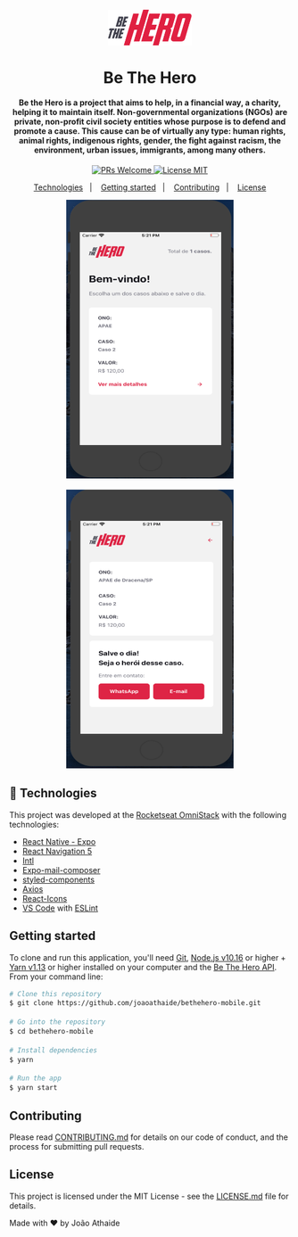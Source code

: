<h1 align="center">
<br>
  <img src="src/assets/logo@3x.png" alt="GoBarber" width="150">
<br>
<br>
Be The Hero
</h1>

<h4 align="center">Be the Hero is a project that aims to help, in a financial way, a charity, helping it to maintain itself. Non-governmental organizations (NGOs) are private, non-profit civil society entities whose purpose is to defend and promote a cause. This cause can be of virtually any type: human rights, animal rights, indigenous rights, gender, the fight against racism, the environment, urban issues, immigrants, among many others.</h4>

<p align="center">
  <a href="http://makeapullrequest.com">
    <img src="https://img.shields.io/badge/PRs-welcome-brightgreen.svg?style=flat-square" alt="PRs Welcome">
  </a>
  <a href="https://opensource.org/licenses/MIT">
    <img src="https://img.shields.io/badge/license-MIT-blue.svg?style=flat-square" alt="License MIT">
  </a>
</p>

<p align="center">
  <a href="#rocket-technologies">Technologies</a>&nbsp;&nbsp;&nbsp;|&nbsp;&nbsp;&nbsp;
  <a href="#getting-started">Getting started</a>&nbsp;&nbsp;&nbsp;|&nbsp;&nbsp;&nbsp;
  <a href="#contributing">Contributing</a>&nbsp;&nbsp;&nbsp;|&nbsp;&nbsp;&nbsp;
  <a href="#license">License</a>
</p>

<p align="center">
  <img src="images/index.png" height="500"
 width="300" alt="index">
  <br>
  <br>
  <img src="images/incidente.png" height="500"
 width="300" alt="incident">
  <br>
</p>

## :rocket: Technologies

This project was developed at the [Rocketseat OmniStack]() with the following technologies:

-   [React Native - Expo](https://docs.expo.io/versions/latest/)
-   [React Navigation 5](https://reactnavigation.org/)
-   [Intl]()
-   [Expo-mail-composer](https://www.npmjs.com/package/expo-mail-composer)
-   [styled-components](https://www.styled-components.com/)
-   [Axios](https://github.com/axios/axios)
-   [React-Icons](http://react-icons.github.io/react-icons/)
-   [VS Code](https://code.visualstudio.com) with [ESLint](https://marketplace.visualstudio.com/items?itemName=dbaeumer.vscode-eslint)

## Getting started

To clone and run this application, you'll need [Git](https://git-scm.com), [Node.js v10.16](https://nodejs.org/en/) or higher + [Yarn v1.13](https://yarnpkg.com/) or higher installed on your computer and the [Be The Hero API](https://github.com/joaoathaide/bethehero-api-server). From your command line:

```bash
# Clone this repository
$ git clone https://github.com/joaoathaide/bethehero-mobile.git

# Go into the repository
$ cd bethehero-mobile

# Install dependencies
$ yarn

# Run the app
$ yarn start
```

## Contributing

Please read [CONTRIBUTING.md](CONTRIBUTING.md) for details on our code of conduct, and the process for submitting pull requests.

## License

This project is licensed under the MIT License - see the [LICENSE.md](LICENSE.md) file for details.

Made with ♥ by João Athaide
